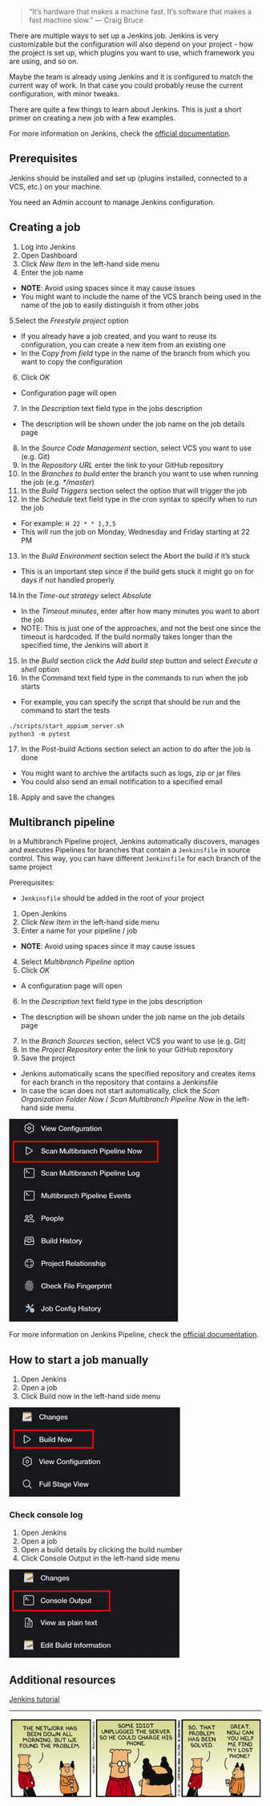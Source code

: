 > “It’s hardware that makes a machine fast.  It’s software that makes a fast machine slow.” — Craig Bruce


There are multiple ways to set up a Jenkins job. 
Jenkins is very customizable but the configuration will also depend on your project - how the project is set up, which plugins you want to use, which framework you are using, and so on.

Maybe the team is already using Jenkins and it is configured to match the current way of work. In that case you could probably reuse the current configuration, with minor tweaks.

There are quite a few things to learn about Jenkins. This is just a short primer on creating a new job with a few examples.

For more information on Jenkins, check the [official documentation](https://www.jenkins.io/doc/book/getting-started/).

## Prerequisites

Jenkins should be installed and set up (plugins installed, connected to a VCS, etc.) on your machine.

You need an Admin account to manage Jenkins configuration.


## Creating a job

1. Log into Jenkins
2. Open Dashboard
3. Click _New Item_ in the left-hand side menu
4. Enter the job name
- **NOTE**: Avoid using spaces since it may cause issues
- You might want to include the name of the VCS branch being used in the name of the job to easily distinguish it from other jobs

5.Select the _Freestyle project_ option
- If you already have a job created, and you want to reuse its configuration, you can create a new item from an existing one
- In the _Copy from field_ type in the name of the branch from which you want to copy the configuration

6. Click _OK_
- Configuration page will open

7. In the _Description_ text field type in the jobs description
- The description will be shown under the job name on the job details page

8. In the _Source Code Management_ section, select VCS you want to use (e.g. Git)
9. In the _Repository URL_ enter the link to your GitHub repository 
10. In the _Branches to build_ enter the branch you want to use when running the job (e.g. _*/master_)
11. In the _Build Triggers_ section select the option that will trigger the job 
12. In the _Schedule_ text field type in the cron syntax to specify when to run the job
- For example: `H 22 * * 1,3,5`
- This will run the job on Monday, Wednesday and Friday starting at 22 PM 

13. In the _Build Environment_ section select the Abort the build if it’s stuck
- This is an important step since if the build gets stuck it might go on for days if not handled properly

14.In the _Time-out strategy_ select _Absolute_
- In the _Timeout minutes_, enter after how many minutes you want to abort the job
- NOTE: This is just one of the approaches, and not the best one since the timeout is hardcoded. If the build normally takes longer than the specified time, the Jenkins will abort it

15. In the _Build_ section click the _Add build step_ button and select _Execute a shell_ option
16. In the Command text field type in the commands to run when the job starts
- For example, you can specify the script that should be run and the command to start the tests

```
./scripts/start_appium_server.sh
python3 -m pytest
```

17. In the Post-build Actions section select an action to do after the job is done
- You might want to archive the artifacts such as logs, zip or jar files
- You could also send an email notification to a specified email

18. Apply and save the changes


## Multibranch pipeline

In a Multibranch Pipeline project, Jenkins automatically discovers, manages and executes Pipelines for branches that contain a `Jenkinsfile` in source control.
This way, you can have different `Jenkinsfile` for each branch of the same project

Prerequisites:
- `Jenkinsfile` should be added in the root of your project

1. Open Jenkins
2. Click _New Item_ in the left-hand side menu
3. Enter a name for your pipeline / job
- **NOTE**: Avoid using spaces since it may cause issues
4. Select _Multibranch Pipeline_ option 
5. Click _OK_
- A configuration page will open
6. In the _Description_ text field type in the jobs description
- The description will be shown under the job name on the job details page
7. In the _Branch Sources_ section, select VCS you want to use (e.g. Git)
8. In the _Project Repository_ enter the link to your GitHub repository 
9. Save the project
- Jenkins automatically scans the specified repository and creates items for each branch in the repository that contains a Jenkinsfile
- In case the scan does not start automatically, click the _Scan Organization Folder Now_ / _Scan Multibranch Pipeline Now_ in the left-hand side menu

![jenkins_scan_multibranch_pipeline.png](/img/jenkins_scan_multibranch_pipeline.png)

For more information on Jenkins Pipeline, check the [official documentation](https://www.jenkins.io/doc/book/pipeline/).


## How to start a job manually

1. Open Jenkins
2. Open a job
3. Click Build now in the left-hand side menu

![jenkins_build_now.png](/img/jenkins_build_now.png)

### Check console log

1. Open Jenkins
2. Open a job
3. Open a build details by clicking the build number
4. Click Console Output in the left-hand side menu

![jenkins_console_output.png](/img/jenkins_console_output.png)


## Additional resources
[Jenkins tutorial](https://www.youtube.com/watch?v=89yWXXIOisk&list=PLhW3qG5bs-L_ZCOA4zNPSoGbnVQ-rp_dG&ab_channel=AutomationStepbyStep)


---

![dilbert_automation_jenkins_jobs.png](/img/dilbert_automation_jenkins_jobs.png)
